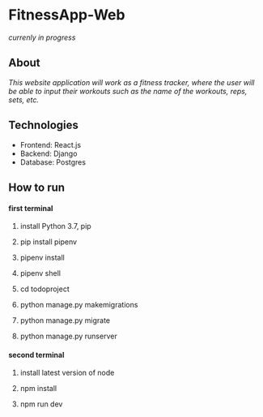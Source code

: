 # FitnessApp-Web
*currenly in progress*

## About
*This website application will work as a fitness tracker, where the user will be able to input their workouts such as the name of the workouts, reps, sets, etc.*

## Technologies
* Frontend: React.js
* Backend: Django
* Database: Postgres

## How to run
#### first terminal

1. install Python 3.7, pip 

1. pip install pipenv

1. pipenv install

1. pipenv shell

1. cd todoproject

1. python manage.py makemigrations

1. python manage.py migrate

1. python manage.py runserver

#### second terminal

1. install latest version of node

1. npm install

1. npm run dev
